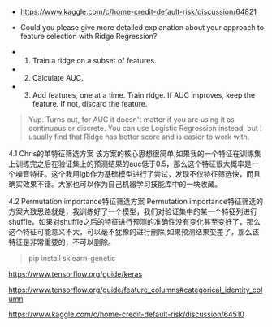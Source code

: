 - https://www.kaggle.com/c/home-credit-default-risk/discussion/64821
- Could you please give more detailed explanation about your approach to feature selection with Ridge Regression?

- 1. Train a ridge on a subset of features.
- 2. Calculate AUC.
- 3. Add features, one at a time. Train ridge. If AUC improves, keep the feature. If not, discard the feature.

> Yup. Turns out, for AUC it doesn't matter if you are using it as continuous or discrete. You can use Logistic Regression instead, but I usually find that Ridge has better score and is easier to work with.

4.1 Chris的单特征筛选方案
    该方案的核心思想很简单,如果我的一个特征在训练集上训练完之后在验证集上的预测结果的auc低于0.5，那么这个特征很大概率是一个噪音特征。这个我用lgb作为基础模型进行了尝试，发现不仅特征筛选快，而且确实效果不错。大家也可以作为自己机器学习技能库中的一块收藏。

4.2 Permutation importance特征筛选方案
    Permutation importance特征筛选的方案大致思路就是，我训练好了一个模型，我们对验证集中的某一个特征列进行shuffle，如果对shuffle之后的特征进行预测的准确性没有变化甚至变好了，那么这个特征可能意义不大，可以毫不犹豫的进行删除,如果预测结果变差了，那么该特征是非常重要的，不可以删除。


> pip install sklearn-genetic

https://www.tensorflow.org/guide/keras

https://www.tensorflow.org/guide/feature_columns#categorical_identity_column

https://www.kaggle.com/c/home-credit-default-risk/discussion/64510